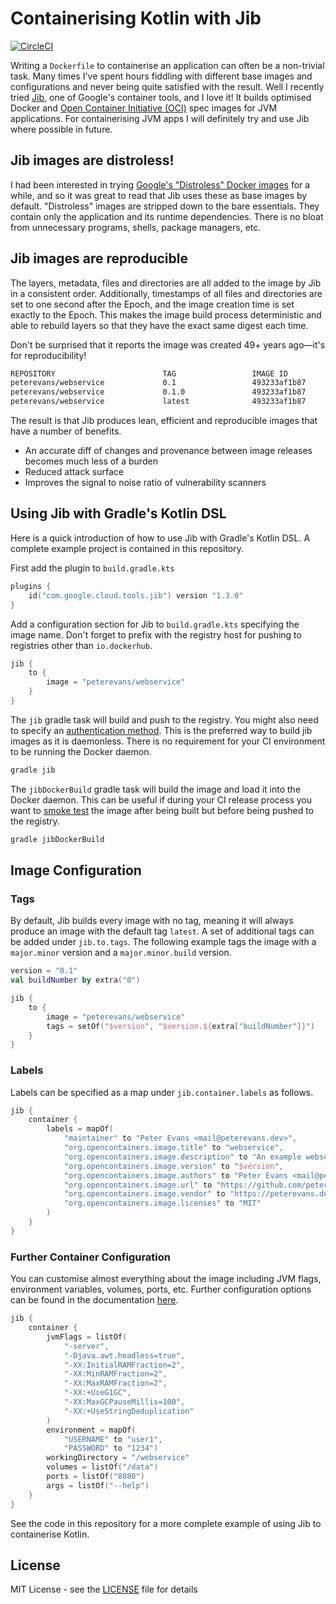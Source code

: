 # Containerising Kotlin with Jib
[![CircleCI](https://circleci.com/gh/peter-evans/kotlin-jib/tree/master.svg?style=svg)](https://circleci.com/gh/peter-evans/kotlin-jib/tree/master)

Writing a `Dockerfile` to containerise an application can often be a non-trivial task. Many times I've spent hours fiddling with different base images and configurations and never being quite satisfied with the result. Well I recently tried [Jib](https://github.com/GoogleContainerTools/jib), one of Google's container tools, and I love it! It builds optimised Docker and [Open Container Initiative (OCI)](https://github.com/opencontainers/image-spec) spec images for JVM applications. For containerising JVM apps I will definitely try and use Jib where possible in future.

## Jib images are distroless!

I had been interested in trying [Google's "Distroless" Docker images](https://github.com/GoogleContainerTools/distroless) for a while, and so it was great to read that Jib uses these as base images by default. "Distroless" images are stripped down to the bare essentials. They contain only the application and its runtime dependencies. There is no bloat from unnecessary programs, shells, package managers, etc.

## Jib images are reproducible

The layers, metadata, files and directories are all added to the image by Jib in a consistent order. Additionally, timestamps of all files and directories are set to one second after the Epoch, and the image creation time is set exactly to the Epoch. This makes the image build process deterministic and able to rebuild layers so that they have the exact same digest each time.

Don't be surprised that it reports the image was created 49+ years ago⁠—it's for reproducibility!
```bash
REPOSITORY                        TAG                 IMAGE ID            CREATED             SIZE
peterevans/webservice             0.1                 493233af1b87        49 years ago        137MB
peterevans/webservice             0.1.0               493233af1b87        49 years ago        137MB
peterevans/webservice             latest              493233af1b87        49 years ago        137MB
```

The result is that Jib produces lean, efficient and reproducible images that have a number of benefits.
- An accurate diff of changes and provenance between image releases becomes much less of a burden
- Reduced attack surface
- Improves the signal to noise ratio of vulnerability scanners

## Using Jib with Gradle's Kotlin DSL

Here is a quick introduction of how to use Jib with Gradle's Kotlin DSL. A complete example project is contained in this repository.

First add the plugin to `build.gradle.kts`
```kotlin
plugins {
    id("com.google.cloud.tools.jib") version "1.3.0"
}
```

Add a configuration section for Jib to `build.gradle.kts` specifying the image name. Don't forget to prefix with the registry host for pushing to registries other than `io.dockerhub`.
```kotlin
jib {
    to {
        image = "peterevans/webservice"
    }
}
```

The `jib` gradle task will build and push to the registry. You might also need to specify an [authentication method](https://github.com/GoogleContainerTools/jib/tree/master/jib-gradle-plugin#authentication-methods). This is the preferred way to build jib images as it is daemonless. There is no requirement for your CI environment to be running the Docker daemon.

```bash
gradle jib
```

The `jibDockerBuild` gradle task will build the image and load it into the Docker daemon. This can be useful if during your CI release process you want to [smoke test](https://peterevans.dev/posts/smoke-testing-containers/) the image after being built but before being pushed to the registry.
```bash
gradle jibDockerBuild
```

## Image Configuration

### Tags

By default, Jib builds every image with no tag, meaning it will always produce an image with the default tag `latest`. A set of additional tags can be added under `jib.to.tags`. The following example tags the image with a `major.minor` version and a `major.minor.build` version.

```kotlin
version = "0.1"
val buildNumber by extra("0")

jib {
    to {
        image = "peterevans/webservice"
        tags = setOf("$version", "$version.${extra["buildNumber"]}")
    }
}
```

### Labels
Labels can be specified as a map under `jib.container.labels` as follows.
```kotlin
jib {
    container {
        labels = mapOf(
            "maintainer" to "Peter Evans <mail@peterevans.dev>",
            "org.opencontainers.image.title" to "webservice",
            "org.opencontainers.image.description" to "An example webservice",
            "org.opencontainers.image.version" to "$version",
            "org.opencontainers.image.authors" to "Peter Evans <mail@peterevans.dev>",
            "org.opencontainers.image.url" to "https://github.com/peter-evans/kotlin-jib",
            "org.opencontainers.image.vendor" to "https://peterevans.dev",
            "org.opencontainers.image.licenses" to "MIT"
        )
    }
}
```

### Further Container Configuration

You can customise almost everything about the image including JVM flags, environment variables, volumes, ports, etc. Further configuration options can be found in the documentation [here](https://github.com/GoogleContainerTools/jib/tree/master/jib-gradle-plugin).

```kotlin
jib {
    container {
        jvmFlags = listOf(
            "-server",
            "-Djava.awt.headless=true",
            "-XX:InitialRAMFraction=2",
            "-XX:MinRAMFraction=2",
            "-XX:MaxRAMFraction=2",
            "-XX:+UseG1GC",
            "-XX:MaxGCPauseMillis=100",
            "-XX:+UseStringDeduplication"
        )
        environment = mapOf(
            "USERNAME" to "user1",
            "PASSWORD" to "1234")
        workingDirectory = "/webservice"
        volumes = listOf("/data")
        ports = listOf("8080")
        args = listOf("--help")
    }
}
```

See the code in this repository for a more complete example of using Jib to containerise Kotlin.

## License

MIT License - see the [LICENSE](LICENSE) file for details

